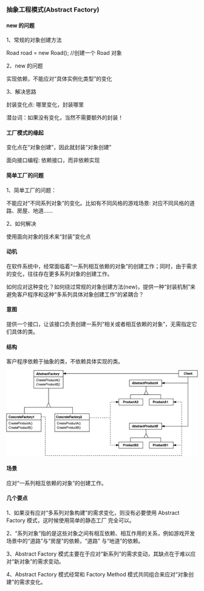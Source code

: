 ### 抽象工程模式(Abstract Factory)

#### new 的问题

1、常规的对象创建方法

Road road = new Road(); //创建一个 Road 对象

2、new 的问题

实现依赖，不能应对“具体实例化类型”的变化

3、解决思路

封装变化点: 哪里变化，封装哪里

潜台词：如果没有变化，当然不需要额外的封装！

#### 工厂模式的缘起

变化点在“对象创建”，因此就封装“对象创建”

面向接口编程: 依赖接口，而非依赖实现

#### 简单工厂的问题

1、简单工厂的问题：

不能应对“不同系列对象”的变化。比如有不同风格的游戏场景: 对应不同风格的道路、房屋、地道……

2、如何解决

使用面向对象的技术来“封装”变化点

#### 动机

在软件系统中，经常面临着“一系列相互依赖的对象”的创建工作；同时，由于需求的变化，往往存在更多系列对象的创建工作。

如何应对这种变化？如何绕过常规的对象创建方法(new)，提供一种“封装机制”来避免客户程序和这种“多系列具体对象创建工作”的紧耦合？

#### 意图

提供一个接口，让该接口负责创建一系列“相关或者相互依赖的对象”，无需指定它们具体的类。

#### 结构 

客户程序依赖于抽象的类，不依赖具体实现的类。

![结构图](../images/abstract.struct.png)

#### 场景

应对“一系列相互依赖的对象”的创建工作。

#### 几个要点

1、如果没有应对“多系列对象构建”的需求变化，则没有必要使用 Abstract Factory 模式，这时候使用简单的静态工厂
完全可以。

2、“系列对象”指的是这些对象之间有相互依赖、相互作用的关系，例如游戏开发场景中的“道路”与“房屋”的依赖，“道路”
与“地道”的依赖。

3、Abstract Factory 模式主要在于应对“新系列”的需求变动，其缺点在于难以应对“新对象”的需求变动。

4、Abstract Factory 模式经常和 Factory Method 模式共同组合来应对“对象创建”的需求变化。